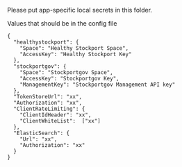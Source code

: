 Please put app-specific local secrets in this folder.

Values that should be in the config file

```
{
  "healthystockport": {
    "Space": "Healthy Stockport Space",
    "AccessKey": "Healthy Stockport Key"
  },
  "stockportgov": {
    "Space": "Stockportgov Space",
    "AccessKey": "Stockportgov Key",
    "ManagementKey": "Stockportgov Management API key"
  },
  "TokenStoreUrl": "xx",
  "Authorization": "xx",
  "ClientRateLimiting": {
    "ClientIdHeader": "xx",
    "ClientWhiteList":  ["xx"] 
  },
  "ElasticSearch": {
    "Url": "xx",
    "Authorization": "xx"
  }
}
```
